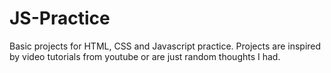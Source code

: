 # JS-Practice

Basic projects for HTML, CSS and Javascript practice. Projects are inspired by video tutorials from youtube or are just random thoughts I had.
